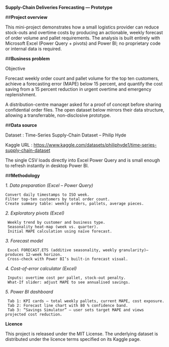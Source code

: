 **Supply-Chain Deliveries Forecasting — Prototype**

##**Project overview**

This mini-project demonstrates how a small logistics provider can reduce stock-outs and overtime costs by producing an actionable, weekly forecast of order volume and pallet requirements.
The analysis is built entirely with Microsoft Excel (Power Query + pivots) and Power BI; no proprietary code or internal data is required.

##**Business problem**

Objective

Forecast weekly order count and pallet volume for the top ten customers, achieve a forecasting error (MAPE) below 15 percent, and quantify the cost saving from a 15 percent reduction in urgent overtime and emergency replenishment.

A distribution-centre manager asked for a proof of concept before sharing confidential order files. The open dataset below mirrors their data structure, allowing a transferrable, non-disclosive prototype.

##**Data source**

Dataset : Time-Series Supply-Chain Dataset – Philip Hyde

Kaggle URL : https://www.kaggle.com/datasets/philiphyde1/time-series-supply-chain-dataset

The single CSV loads directly into Excel Power Query and is small enough to refresh instantly in desktop Power BI.

##**Methodology**

_1. Data preparation (Excel – Power Query)_

    Convert daily timestamps to ISO week.
    Filter top-ten customers by total order count.
    Create summary table: weekly orders, pallets, average pieces.
    

_2. Exploratory pivots (Excel)_

     Weekly trend by customer and business type.
     Seasonality heat-map (week vs. quarter).
     Initial MAPE calculation using naïve forecast.
     

_3. Forecast model_

     Excel FORECAST.ETS (additive seasonality, weekly granularity)– produces 12-week horizon.
     Cross-check with Power BI’s built-in forecast visual.
     

_4. Cost-of-error calculator (Excel)_

     Inputs: overtime cost per pallet, stock-out penalty.
     What-If slider: adjust MAPE to see annualised savings.
     

_5. Power BI dashboard_

     Tab 1: KPI cards – total weekly pallets, current MAPE, cost exposure.
     Tab 2: Forecast line chart with 80 % confidence band.
     Tab 3: “Savings Simulator” – user sets target MAPE and views projected cost reduction.
     

**Licence**

This project is released under the MIT License. The underlying dataset is distributed under the licence terms specified on its Kaggle page.
